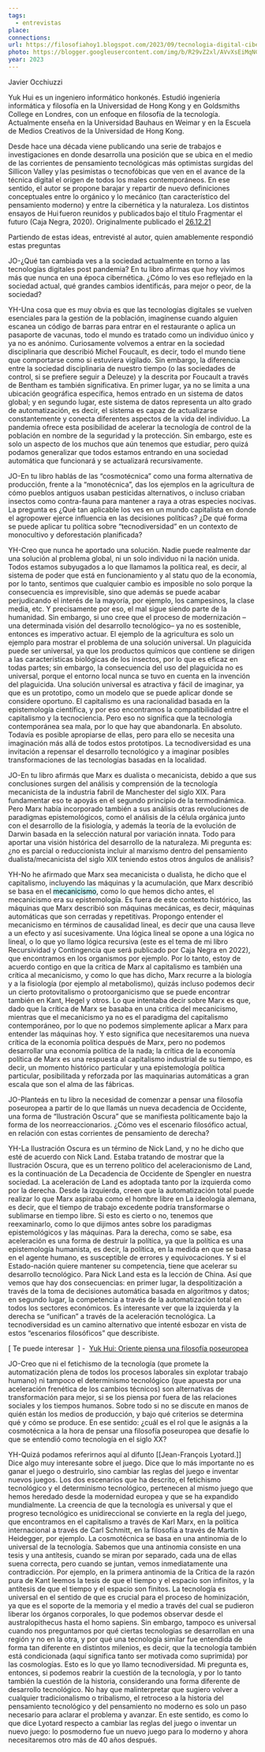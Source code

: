 ```yaml
---
tags:
  - entrevistas
place: 
connections: 
url: https://filosofiahoy1.blogspot.com/2023/09/tecnologia-digital-cibernetica-y_25.html
photo: https://blogger.googleusercontent.com/img/b/R29vZ2xl/AVvXsEiMqNCLdqEQ1srs1fkXJvyhh-tfP-iN1kN4-w0Fx_4KGRfom56tYC60xl12C7zVnTt-AVs2GGMoZyYalAbc_aUvmJ8FL2BKzKxpKE-B7RZyFr-sPWUsRqomzbj9yapP2cJB8ZGHbBAO8Caw9R7XqNwD47yhizfVinetO_Lu2vmHgMrOox24RkQCY236Y7Y/s1600/Capture-d%C3%A9cran-2020-08-31-%C3%A0-17.58.56-1.png
year: 2023
---
```


 Javier Occhiuzzi
  
Yuk Hui es un ingeniero informático honkonés. Estudió ingeniería informática y filosofía en la Universidad de Hong Kong y en Goldsmiths College en Londres, con un enfoque en filosofía de la tecnología. Actualmente enseña en la Universidad Bauhaus en Weimar y en la Escuela de Medios Creativos de la Universidad de Hong Kong.

Desde hace una década viene publicando una serie de trabajos e investigaciones en donde desarrolla una posición que se ubica en el medio de las corrientes de pensamiento tecnológicas más optimistas surgidas del Sillicon Valley y las pesimistas o tecnofóbicas que ven en el avance de la técnica digital el origen de todos los males contemporáneos. En ese sentido, el autor se propone barajar y repartir de nuevo definiciones conceptuales entre lo orgánico y lo mecánico (tan característico del pensamiento moderno) y entre la cibernética y la naturaleza. Los distintos ensayos de Hui fueron reunidos y publicados bajo el título Fragmentar el futuro (Caja Negra, 2020). Originalmente publicado el [26.12.21](https://www.laizquierdadiario.com/Tecnologia-digital-cibernetica-y-capitalismo)

  
Partiendo de estas ideas, entrevisté al autor, quien amablemente respondió estas preguntas

JO-¿Qué tan cambiada ves a la sociedad actualmente en torno a las tecnologías digitales post pandemia? En tu libro afirmas que hoy vivimos más que nunca en una época cibernética. ¿Cómo lo ves eso reflejado en la sociedad actual, qué grandes cambios identificás, para mejor o peor, de la sociedad?


YH-Una cosa que es muy obvia es que las tecnologías digitales se vuelven esenciales para la gestión de la población, imagínense cuando alguien escanea un código de barras para entrar en el restaurante o aplica un pasaporte de vacunas, todo el mundo es tratado como un individuo único y ya no es anónimo. Curiosamente volvemos a entrar en la sociedad disciplinaria que describió Michel Foucault, es decir, todo el mundo tiene que comportarse como si estuviera vigilado. Sin embargo, la diferencia entre la sociedad disciplinaria de nuestro tiempo (o las sociedades de control, si se prefiere seguir a Deleuze) y la descrita por Foucault a través de Bentham es también significativa. En primer lugar, ya no se limita a una ubicación geográfica específica, hemos entrado en un sistema de datos global; y en segundo lugar, este sistema de datos representa un alto grado de automatización, es decir, el sistema es capaz de actualizarse constantemente y conecta diferentes aspectos de la vida del individuo. La pandemia ofrece esta posibilidad de acelerar la tecnología de control de la población en nombre de la seguridad y la protección. Sin embargo, este es solo un aspecto de los muchos que aún tenemos que estudiar, pero quizá podamos generalizar que todos estamos entrando en una sociedad automática que funcionará y se actualizará recursivamente.

  
JO-En tu libro hablás de las “cosmotécnica” como una forma alternativa de producción, frente a la “monotécnica”, das los ejemplos en la agricultura de cómo pueblos antiguos usaban pesticidas alternativos, o incluso criaban insectos como contra-fauna para mantener a raya a otras especies nocivas. La pregunta es ¿Qué tan aplicable los ves en un mundo capitalista en donde el agropower ejerce influencia en las decisiones políticas? ¿De qué forma se puede aplicar tu política sobre “tecnodiversidad” en un contexto de monocultivo y deforestación planificada?

YH-Creo que nunca he aportado una solución. Nadie puede realmente dar una solución al problema global, ni un solo individuo ni la nación unida. Todos estamos subyugados a lo que llamamos la política real, es decir, al sistema de poder que está en funcionamiento y al statu quo de la economía, por lo tanto, sentimos que cualquier cambio es imposible no solo porque la consecuencia es imprevisible, sino que además se puede acabar perjudicando el interés de la mayoría, por ejemplo, los campesinos, la clase media, etc. Y precisamente por eso, el mal sigue siendo parte de la humanidad. Sin embargo, si uno cree que el proceso de modernización –una determinada visión del desarrollo tecnológico– ya no es sostenible, entonces es imperativo actuar. El ejemplo de la agricultura es solo un ejemplo para mostrar el problema de una solución universal. Un plaguicida puede ser universal, ya que los productos químicos que contiene se dirigen a las características biológicas de los insectos, por lo que es eficaz en todas partes; sin embargo, la consecuencia del uso del plaguicida no es universal, porque el entorno local nunca se tuvo en cuenta en la invención del plaguicida. Una solución universal es atractiva y fácil de imaginar, ya que es un prototipo, como un modelo que se puede aplicar donde se considere oportuno. El capitalismo es una racionalidad basada en la epistemología científica, y por eso encontramos la compatibilidad entre el capitalismo y la tecnociencia. Pero eso no significa que la tecnología contemporánea sea mala, por lo que hay que abandonarla. En absoluto. Todavía es posible apropiarse de ellas, pero para ello se necesita una imaginación más allá de todos estos prototipos. La tecnodiversidad es una invitación a repensar el desarrollo tecnológico y a imaginar posibles transformaciones de las tecnologías basadas en la localidad.

  
JO-En tu libro afirmás que Marx es dualista o mecanicista, debido a que sus conclusiones surgen del análisis y comprensión de la tecnología mecanicista de la industria fabril de Manchester del siglo XIX. Para fundamentar eso te apoyás en el segundo principio de la termodinámica. Pero Marx había incorporado también a sus análisis otras revoluciones de paradigmas epistemológicos, como el análisis de la célula orgánica junto con el desarrollo de la fisiología, y además la teoría de la evolución de Darwin basada en la selección natural por variación innata. Todo para aportar una visión histórica del desarrollo de la naturaleza. Mi pregunta es: ¿no es parcial o reduccionista incluir al marxismo dentro del pensamiento dualista/mecanicista del siglo XIX teniendo estos otros ángulos de análisis?

  
YH-No he afirmado que Marx sea mecanicista o dualista, he dicho que el capitalismo, incluyendo las máquinas y la acumulación, que Marx describió se basa en el <mark style="background: #ABF7F7A6;">mecanicismo</mark>, como lo que hemos dicho antes, el mecanicismo era su epistemología. Es fuera de este contexto histórico, las máquinas que Marx describió son máquinas mecánicas, es decir, máquinas automáticas que son cerradas y repetitivas. Propongo entender el mecanicismo en términos de causalidad lineal, es decir que una causa lleve a un efecto y así sucesivamente. Una lógica lineal se opone a una lógica no lineal, o lo que yo llamo lógica recursiva (este es el tema de mi libro Recursividad y Contingencia que será publicado por Caja Negra en 2022), que encontramos en los organismos por ejemplo. Por lo tanto, estoy de acuerdo contigo en que la crítica de Marx al capitalismo es también una crítica al mecanicismo, y como lo que has dicho, Marx recurre a la biología y a la fisiología (por ejemplo al metabolismo), quizás incluso podemos decir un cierto protovitalismo o protoorganicismo que se puede encontrar también en Kant, Hegel y otros. Lo que intentaba decir sobre Marx es que, dado que la crítica de Marx se basaba en una crítica del mecanicismo, mientras que el mecanicismo ya no es el paradigma del capitalismo contemporáneo, por lo que no podemos simplemente aplicar a Marx para entender las máquinas hoy. Y esto significa que necesitaremos una nueva crítica de la economía política después de Marx, pero no podemos desarrollar una economía política de la nada; la crítica de la economía política de Marx es una respuesta al capitalismo industrial de su tiempo, es decir, un momento histórico particular y una epistemología política particular, posibilitada y reforzada por las maquinarias automáticas a gran escala que son el alma de las fábricas.


JO-Planteás en tu libro la necesidad de comenzar a pensar una filosofía poseuropea a partir de lo que llamás un nueva decadencia de Occidente, una forma de “Ilustración Oscura” que se manifiesta políticamente bajo la forma de los neorreaccionarios. ¿Cómo ves el escenario filosófico actual, en relación con estas corrientes de pensamiento de derecha?

  
YH-La Ilustración Oscura es un término de Nick Land, y no he dicho que esté de acuerdo con Nick Land. Estaba tratando de mostrar que la Ilustración Oscura, que es un terreno político del aceleracionismo de Land, es la continuación de La Decadencia de Occidente de Spengler en nuestra sociedad. La aceleración de Land es adoptada tanto por la izquierda como por la derecha. Desde la izquierda, creen que la automatización total puede realizar lo que Marx aspiraba como el hombre libre en La ideología alemana, es decir, que el tiempo de trabajo excedente podría transformarse o sublimarse en tiempo libre. Si esto es cierto o no, tenemos que reexaminarlo, como lo que dijimos antes sobre los paradigmas epistemológicos y las máquinas. Para la derecha, como se sabe, esa aceleración es una forma de destruir la política, ya que la política es una epistemología humanista, es decir, la política, en la medida en que se basa en el agente humano, es susceptible de errores y equivocaciones. Y si el Estado-nación quiere mantener su competencia, tiene que acelerar su desarrollo tecnológico. Para Nick Land esta es la lección de China. Así que vemos que hay dos consecuencias: en primer lugar, la despolitización a través de la toma de decisiones automática basada en algoritmos y datos; en segundo lugar, la competencia a través de la automatización total en todos los sectores económicos. Es interesante ver que la izquierda y la derecha se “unifican” a través de la aceleración tecnológica. La tecnodiversidad es un camino alternativo que intenté esbozar en vista de estos “escenarios filosóficos” que describiste.

  
[ Te puede interesar  ] -  [Yuk Hui: Oriente piensa una filosofía poseuropea](https://filosofiahoy1.blogspot.com/2023/09/yuk-hui-oriente-piensa-una-filosofia.html)

  
JO-Creo que ni el fetichismo de la tecnología (que promete la automatización plena de todos los procesos laborales sin explotar trabajo humano) ni tampoco el determinismo tecnológico (que apuesta por una aceleración frenética de los cambios técnicos) son alternativas de transformación para mejor, si se los piensa por fuera de las relaciones sociales y los tiempos humanos. Sobre todo si no se discute en manos de quién están los medios de producción, y bajo qué criterios se determina qué y cómo se produce. En ese sentido: ¿cuál es el rol que le asignás a la cosmotécnica a la hora de pensar una filosofía poseuropea que desafíe lo que se entendió como tecnología en el siglo XX?

  
YH-Quizá podamos referirnos aquí al difunto [[Jean-François Lyotard.]] Dice algo muy interesante sobre el juego. Dice que lo más importante no es ganar el juego o destruirlo, sino cambiar las reglas del juego e inventar nuevos juegos. Los dos escenarios que ha descrito, el fetichismo tecnológico y el determinismo tecnológico, pertenecen al mismo juego que hemos heredado desde la modernidad europea y que se ha expandido mundialmente. La creencia de que la tecnología es universal y que el progreso tecnológico es unidireccional se convierte en la regla del juego, que encontramos en el capitalismo a través de Karl Marx, en la política internacional a través de Carl Schmitt, en la filosofía a través de Martín Heidegger, por ejemplo. La cosmotécnica se basa en una antinomia de lo universal de la tecnología. Sabemos que una antinomia consiste en una tesis y una antítesis, cuando se miran por separado, cada una de ellas suena correcta, pero cuando se juntan, vemos inmediatamente una contradicción. Por ejemplo, en la primera antinomia de la Crítica de la razón pura de Kant leemos la tesis de que el tiempo y el espacio son infinitos, y la antítesis de que el tiempo y el espacio son finitos. La tecnología es universal en el sentido de que es crucial para el proceso de hominización, ya que es el soporte de la memoria y el medio a través del cual se pudieron liberar los órganos corporales, lo que podemos observar desde el australopithecus hasta el homo sapiens. Sin embargo, tampoco es universal cuando nos preguntamos por qué ciertas tecnologías se desarrollan en una región y no en la otra, y por qué una tecnología similar fue entendida de forma tan diferente en distintos milenios, es decir, que la tecnología también está condicionada (aquí significa tanto ser motivada como suprimida) por las cosmologías. Esto es lo que yo llamo tecnodiversidad. Mi pregunta es, entonces, si podemos reabrir la cuestión de la tecnología, y por lo tanto también la cuestión de la historia, considerando una forma diferente de desarrollo tecnológico. No hay que malinterpretar que sugiero volver a cualquier tradicionalismo o tribalismo, el retroceso a la historia del pensamiento tecnológico y del pensamiento no moderno es solo un paso necesario para aclarar el problema y avanzar. En este sentido, es como lo que dice Lyotard respecto a cambiar las reglas del juego o inventar un nuevo juego: lo posmoderno fue un nuevo juego para lo moderno y ahora necesitaremos otro más de 40 años después.
